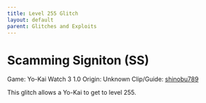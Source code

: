 ```yaml
---
title: Level 255 Glitch
layout: default
parent: Glitches and Exploits
---
```


# Scamming Signiton (SS)

Game: Yo-Kai Watch 3 1.0
Origin: Unknown
Clip/Guide: [shinobu789](https://youtube.com/watch?v=_KPGdCup2LI)

This glitch allows a Yo-Kai to get to level 255.
